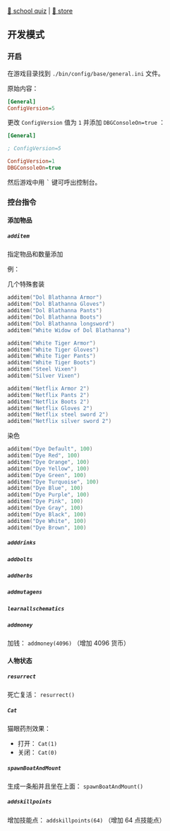 [quiz]: https://www.thewitcher.com//school-quiz
[store/gog]: https://www.gog.com/zh/game/the_witcher_3_wild_hunt_game_of_the_year_edition

[🐣 school quiz][quiz] | [🦪 store][store/gog]

## 开发模式

### 开启

在游戏目录找到 `./bin/config/base/general.ini` 文件。

原始内容：

~~~ ini
[General]
ConfigVersion=5
~~~

更改 `ConfigVersion` 值为 `1` 并添加 `DBGConsoleOn=true` ：

~~~ ini
[General]

; ConfigVersion=5

ConfigVersion=1
DBGConsoleOn=true
~~~

然后游戏中用 <kbd>`</kbd> 键可呼出控制台。

### 控台指令

#### 添加物品

##### `additem`

指定物品和数量添加

例：

几个特殊套装

~~~~ lua
additem("Dol Blathanna Armor")
additem("Dol Blathanna Gloves")
additem("Dol Blathanna Pants")
additem("Dol Blathanna Boots")
additem("Dol Blathanna longsword")
additem("White Widow of Dol Blathanna")

additem("White Tiger Armor")
additem("White Tiger Gloves")
additem("White Tiger Pants")
additem("White Tiger Boots")
additem("Steel Vixen")
additem("Silver Vixen")

additem("Netflix Armor 2")
additem("Netflix Pants 2")
additem("Netflix Boots 2")
additem("Netflix Gloves 2")
additem("Netflix steel sword 2")
additem("Netflix silver sword 2")
~~~~

染色

~~~~ lua
additem("Dye Default", 100)
additem("Dye Red", 100)
additem("Dye Orange", 100)
additem("Dye Yellow", 100)
additem("Dye Green", 100)
additem("Dye Turquoise", 100)
additem("Dye Blue", 100)
additem("Dye Purple", 100)
additem("Dye Pink", 100)
additem("Dye Gray", 100)
additem("Dye Black", 100)
additem("Dye White", 100)
additem("Dye Brown", 100)
~~~~

##### `adddrinks`

##### `addbolts`

##### `addherbs`

##### `addmutagens`

##### `learnallschematics`

##### `addmoney`

加钱： `addmoney(4096)` （增加 4096 货币）

#### 人物状态

##### `resurrect`

死亡复活： `resurrect()`

##### `Cat`

猫眼药剂效果：
- 打开： `Cat(1)`
- 关闭： `Cat(0)`

##### `spawnBoatAndMount`

生成一条船并且坐在上面： `spawnBoatAndMount()`

##### `addskillpoints`

增加技能点： `addskillpoints(64)` （增加 64 点技能点）



